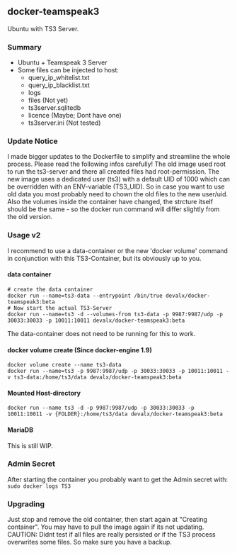 ## docker-teamspeak3

Ubuntu with TS3 Server.

### Summary
* Ubuntu + Teamspeak 3 Server
* Some files can be injected to host:
  * query_ip_whitelist.txt
  * query_ip_blacklist.txt
  * logs
  * files (Not yet)
  * ts3server.sqlitedb 
  * licence (Maybe; Dont have one)
  * ts3server.ini (Not tested)

### Update Notice
I made bigger updates to the Dockerfile to simplify and streamline the whole process. Please read the following infos carefully!
The old image used root to run the ts3-server and there all created files had root-permission. The new image uses a dedicated user (ts3) with a default UID of 1000 which can be overridden with an ENV-variable (TS3_UID). So in case you want to use old data you most probably need to chown the old files to the new user/uid.
Also the volumes inside the container have changed, the strcture itself should be the same - so the docker run command will differ slightly from the old version.

### Usage v2
I recommend to use a data-container or the new 'docker volume' command in conjunction with this TS3-Container, but its obviously up to you.

#### data container

```
# create the data container
docker run --name=ts3-data --entrypoint /bin/true devalx/docker-teamspeak3:beta
# Now start the actual TS3-Server
docker run --name=ts3 -d --volumes-from ts3-data -p 9987:9987/udp -p 30033:30033 -p 10011:10011 devalx/docker-teamspeak3:beta
```

The data-container does not need to be running for this to work.

#### docker volume create (Since docker-engine 1.9)
```
docker volume create --name ts3-data
docker run --name=ts3 -p 9987:9987/udp -p 30033:30033 -p 10011:10011 -v ts3-data:/home/ts3/data devalx/docker-teamspeak3:beta
```
	
#### Mounted Host-directory
```
docker run --name ts3 -d -p 9987:9987/udp -p 30033:30033 -p 10011:10011 -v {FOLDER}:/home/ts3/data devalx/docker-teamspeak3:beta
```

#### MariaDB

This is still WIP.
    
### Admin Secret
After starting the container you probably want to get the Admin secret with:
`sudo docker logs TS3` 
    
### Upgrading
Just stop and remove the old container, then start again at "Creating container". You may have to pull the image again       if its not updating.
CAUTION: Didnt test if all files are really persisted or if the TS3 process overwrites some files. So make sure you have a backup. 
